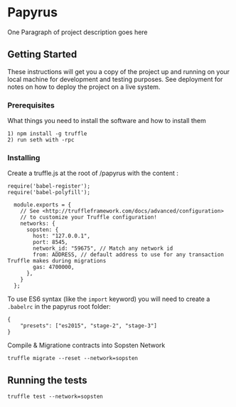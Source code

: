 # Papyrus 

One Paragraph of project description goes here

## Getting Started

These instructions will get you a copy of the project up and running on your local machine for development and testing purposes. See deployment for notes on how to deploy the project on a live system.

### Prerequisites

What things you need to install the software and how to install them

```
1) npm install -g truffle
2) run seth with -rpc

```

### Installing

Create a truffle.js at the root of /papyrus with the content :

```
require('babel-register');
require('babel-polyfill');

  module.exports = {
    // See <http://truffleframework.com/docs/advanced/configuration>
    // to customize your Truffle configuration!
    networks: {
      sopsten: {
        host: "127.0.0.1",
        port: 8545,
        network_id: "59675", // Match any network id
        from: ADDRESS, // default address to use for any transaction Truffle makes during migrations
        gas: 4700000,
      },
    }
  };

```

To use ES6 syntax (like the `import` keyword) you will need to create a `.babelrc` in the papyrus root folder:

```
{
    "presets": ["es2015", "stage-2", "stage-3"]
}
```

Compile & Migratione contracts into Sopsten Network

```
truffle migrate --reset --network=sopsten
```


## Running the tests

```
truffle test --network=sopsten
```
